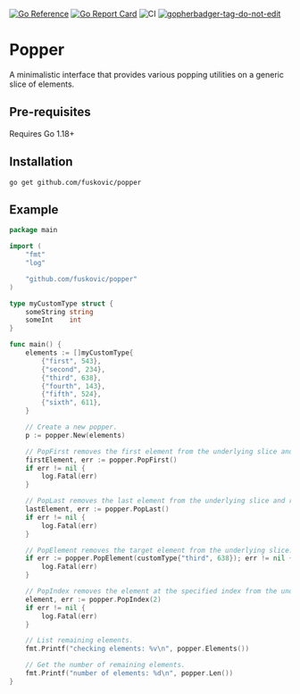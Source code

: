 [![Go Reference](https://pkg.go.dev/badge/github.com/fuskovic/popper.svg)](https://pkg.go.dev/github.com/fuskovic/popper)
[![Go Report Card](https://goreportcard.com/badge/github.com/fuskovic/popper)](https://goreportcard.com/report/github.com/fuskovic/popper)
![CI](https://github.com/fuskovic/popper/actions/workflows/ci.yaml/badge.svg)
<a href='https://github.com/jpoles1/gopherbadger' target='_blank'>![gopherbadger-tag-do-not-edit](https://img.shields.io/badge/Go%20Coverage-97%25-brightgreen.svg?longCache=true&style=flat)</a>

# Popper

A minimalistic interface that provides various popping utilities on a generic slice of elements.

## Pre-requisites

Requires Go 1.18+

## Installation

    go get github.com/fuskovic/popper

## Example

```go
package main

import (
	"fmt"
	"log"

	"github.com/fuskovic/popper"
)

type myCustomType struct {
	someString string
	someInt    int
}

func main() {
	elements := []myCustomType{
		{"first", 543},
		{"second", 234},
		{"third", 638},
		{"fourth", 143},
		{"fifth", 524},
		{"sixth", 611},
	}

	// Create a new popper.
	p := popper.New(elements)

	// PopFirst removes the first element from the underlying slice and returns it.
	firstElement, err := popper.PopFirst()
	if err != nil {
		log.Fatal(err)
	}

	// PopLast removes the last element from the underlying slice and returns it.
	lastElement, err := popper.PopLast()
	if err != nil {
		log.Fatal(err)
	}

	// PopElement removes the target element from the underlying slice.
	if err := popper.PopElement(customType{"third", 638}); err != nil {
		log.Fatal(err)
	}

	// PopIndex removes the element at the specified index from the underlying slice and returns it.
	element, err := popper.PopIndex(2)
	if err != nil {
		log.Fatal(err)
	}

	// List remaining elements.
	fmt.Printf("checking elements: %v\n", popper.Elements())

	// Get the number of remaining elements.
	fmt.Printf("number of elements: %d\n", popper.Len())
}
```